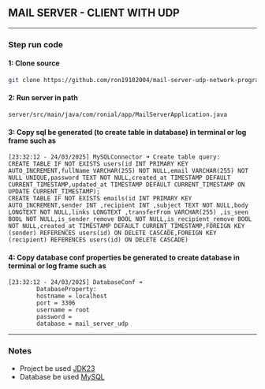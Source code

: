 ## MAIL SERVER - CLIENT WITH UDP 
***
### Step run code
#### 1: Clone source
```bash
git clone https://github.com/ron19102004/mail-server-udp-network-programming.git
```
#### 2: Run server in path
```xpath
server/src/main/java/com/ronial/app/MailServerApplication.java
```
#### 3: Copy sql be generated (to create table in database) in terminal or log frame such as
```text
[23:32:12 - 24/03/2025] MySQLConnector ➜ Create table query: 
CREATE TABLE IF NOT EXISTS users(id INT PRIMARY KEY AUTO_INCREMENT,fullName VARCHAR(255) NOT NULL,email VARCHAR(255) NOT NULL UNIQUE,password TEXT NOT NULL,created_at TIMESTAMP DEFAULT CURRENT_TIMESTAMP,updated_at TIMESTAMP DEFAULT CURRENT_TIMESTAMP ON UPDATE CURRENT_TIMESTAMP);
CREATE TABLE IF NOT EXISTS emails(id INT PRIMARY KEY AUTO_INCREMENT,sender INT ,recipient INT ,subject TEXT NOT NULL,body LONGTEXT NOT NULL,links LONGTEXT ,transferFrom VARCHAR(255) ,is_seen BOOL NOT NULL,is_sender_remove BOOL NOT NULL,is_recipient_remove BOOL NOT NULL,created_at TIMESTAMP DEFAULT CURRENT_TIMESTAMP,FOREIGN KEY (sender) REFERENCES users(id) ON DELETE CASCADE,FOREIGN KEY (recipient) REFERENCES users(id) ON DELETE CASCADE)
```
#### 4: Copy database conf properties be generated to create database in terminal or log frame such as
```text
[23:32:12 - 24/03/2025] DatabaseConf ➜ 
		DatabaseProperty:
		hostname = localhost
		port = 3306
		username = root
		password = 
		database = mail_server_udp
```
***
### Notes
- Project be used [JDK23](https://www.oracle.com/java/technologies/javase/jdk23-archive-downloads.html)
- Database be used [MySQL](https://www.mysql.com/)